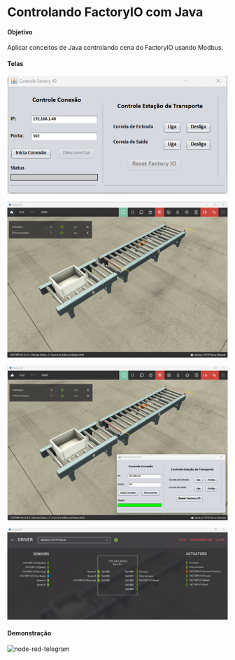 # Controlando FactoryIO com Java

#### Objetivo
Aplicar conceitos de Java controlando cena do FactoryIO usando Modbus.

#### Telas

![image](https://github.com/odenisnobre/factory-io-control-java/blob/master/media/tela.png?raw=true)

![image](https://github.com/odenisnobre/factory-io-control-java/blob/master/media/factoryio.png?raw=true)

![image](https://github.com/odenisnobre/factory-io-control-java/blob/master/media/conexao.png?raw=true)

![image](https://github.com/odenisnobre/factory-io-control-java/blob/master/media/configuracao-modbus-fio.png?raw=true)


#### Demonstração

<img src="https://github.com/odenisnobre/factory-io-control-java/blob/master/media/demonstacao.gif" alt="node-red-telegram" height="300">